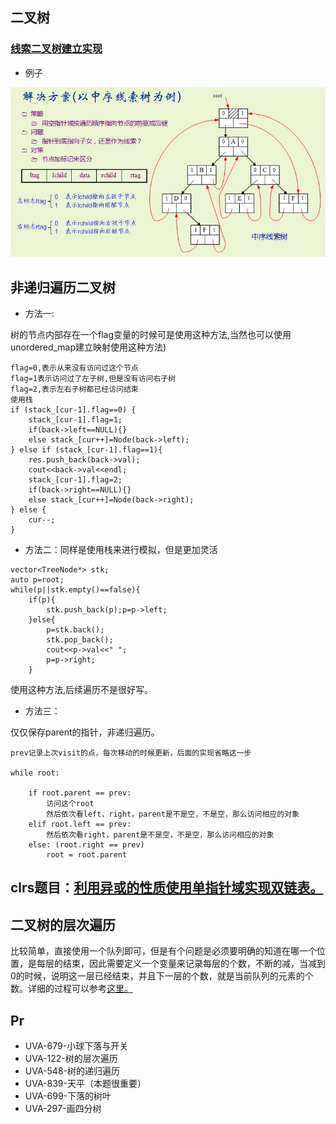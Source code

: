 
## 二叉树

### [线索二叉树建立实现](threadbitree.cpp)

- 例子

![例子](threadtree.PNG)


## 非递归遍历二叉树


- 方法一:

树的节点内部存在一个flag变量的时候可是使用这种方法,当然也可以使用unordered_map建立映射使用这种方法)

```
flag=0,表示从来没有访问过这个节点
flag=1表示访问过了左子树,但是没有访问右子树
flag=2,表示左右子树都已经访问结束
使用栈
if (stack_[cur-1].flag==0) {
    stack_[cur-1].flag=1;
    if(back->left==NULL){}
    else stack_[cur++]=Node(back->left);
} else if (stack_[cur-1].flag==1){
    res.push_back(back->val);
    cout<<back->val<<endl;
    stack_[cur-1].flag=2;
    if(back->right==NULL){}
    else stack_[cur++]=Node(back->right);
} else {
    cur--;
}
```

- 方法二：同样是使用栈来进行模拟，但是更加灵活

```
vector<TreeNode*> stk;
auto p=root;
while(p||stk.empty()==false){
    if(p){
        stk.push_back(p);p=p->left;
    }else{
        p=stk.back();
        stk.pop_back();
        cout<<p->val<<" ";
        p=p->right;
    }

```

使用这种方法,后续遍历不是很好写。

- 方法三：

仅仅保存parent的指针，非递归遍历。

```
prev记录上次visit的点，每次移动的时候更新，后面的实现省略这一步

while root:
    
    if root.parent == prev:
        访问这个root
        然后依次看left，right，parent是不是空，不是空，那么访问相应的对象
    elif root.left == prev:
        然后依次看right，parent是不是空，不是空，那么访问相应的对象
    else: (root.right == prev)
        root = root.parent

```

## clrs题目：[利用异或的性质使用单指针域实现双链表。](http://blog.csdn.net/zilingxiyue/article/details/43275617)


## 二叉树的层次遍历

比较简单，直接使用一个队列即可，但是有个问题是必须要明确的知道在哪一个位置，是每层的结束，因此需要定义一个变量来记录每层的个数，不断的减，当减到0的时候，说明这一层已经结束，并且下一层的个数，就是当前队列的元素的个数。详细的过程可以参考[这里。](https://leetcode.com/problems/binary-tree-level-order-traversal-ii/#/description)

## Pr

- UVA-679-小球下落与开关
- UVA-122-树的层次遍历
- UVA-548-树的递归遍历
- UVA-839-天平（本题很重要）
- UVA-699-下落的树叶
- UVA-297-画四分树